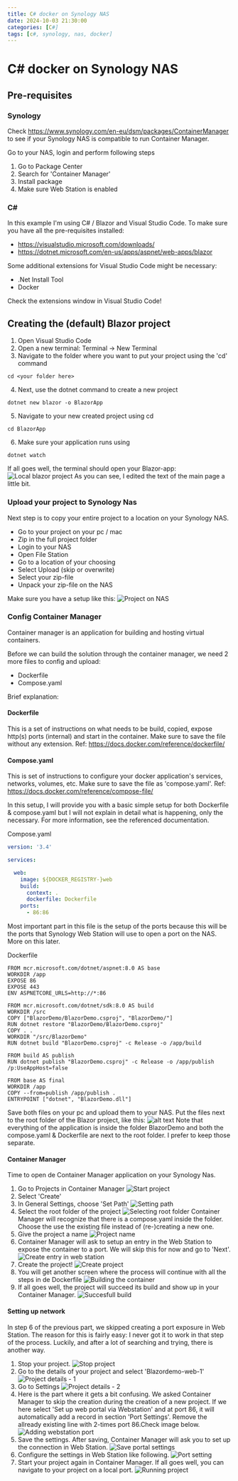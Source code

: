 ```yaml
---
title: C# docker on Synology NAS
date: 2024-10-03 21:30:00
categories: [C#]
tags: [c#, synology, nas, docker]
---
```

# C# docker on Synology NAS

## Pre-requisites

### Synology
Check https://www.synology.com/en-eu/dsm/packages/ContainerManager to see if your Synology NAS is compatible to run Container Manager.

Go to your NAS, login and perform following steps
1. Go to Package Center
2. Search for 'Container Manager'
3. Install package
4. Make sure Web Station is enabled

### C#
In this example I'm using C# / Blazor and Visual Studio Code.
To make sure you have all the pre-requisites installed:
- https://visualstudio.microsoft.com/downloads/
- https://dotnet.microsoft.com/en-us/apps/aspnet/web-apps/blazor

Some additional extensions for Visual Studio Code might be necessary:
- .Net Install Tool
- Docker

Check the extensions window in Visual Studio Code!

## Creating the (default) Blazor project
1. Open Visual Studio Code
2. Open a new terminal: Terminal -> New Terminal
3. Navigate to the folder where you want to put your project using the 'cd' command
```Shell
cd <your folder here>
```
4. Next, use the dotnet command to create a new project
```Shell
dotnet new blazor -o BlazorApp
```
5. Navigate to your new created project using cd
```Shell
cd BlazorApp
```
6. Make sure your application runs using
```Shell
dotnet watch
```

If all goes well, the terminal should open your Blazor-app:
![Local blazor project](/assets/2024-10-03/Schermafbeelding%202024-09-26%20om%2021.09.14-1.png)
As you can see, I edited the text of the main page a little bit.

### Upload your project to Synology Nas
Next step is to copy your entire project to a location on your Synology NAS.
* Go to your project on your pc / mac
* Zip in the full project folder
* Login to your NAS
* Open File Station
* Go to a location of your choosing
* Select Upload (skip or overwrite)
* Select your zip-file
* Unpack your zip-file on the NAS

Make sure you have a setup like this:
![Project on NAS](/assets/2024-10-03/Schermafbeelding%202024-09-26%20om%2021.53.27-1.png)

### Config Container Manager
Container manager is an application for building and hosting virtual containers. 

Before we can build the solution through the container manager, we need 2 more files to config and upload:
- Dockerfile
- Compose.yaml

Brief explanation:
#### Dockerfile
This is a set of instructions on what needs to be build, copied, expose http(s) ports (internal) and start in the container. Make sure to save the file without any extension.
Ref: https://docs.docker.com/reference/dockerfile/

#### Compose.yaml
This is set of instructions to configure your docker application's services, networks, volumes, etc. Make sure to save the file as 'compose.yaml'.
Ref: https://docs.docker.com/reference/compose-file/ 

In this setup, I will provide you with a basic simple setup for both Dockerfile & compose.yaml but I will not explain in detail what is happening, only the necessary. For more information, see the referenced documentation.

Compose.yaml
```yaml
version: '3.4'

services:

  web:
    image: ${DOCKER_REGISTRY-}web
    build:
      context: .
      dockerfile: Dockerfile
    ports:
      - 86:86
```
Most important part in this file is the setup of the ports because this will be the ports that Synology Web Station will use to open a port on the NAS. More on this later.

Dockerfile
```Docker
FROM mcr.microsoft.com/dotnet/aspnet:8.0 AS base
WORKDIR /app
EXPOSE 86
EXPOSE 443
ENV ASPNETCORE_URLS=http://*:86

FROM mcr.microsoft.com/dotnet/sdk:8.0 AS build
WORKDIR /src
COPY ["BlazorDemo/BlazorDemo.csproj", "BlazorDemo/"]
RUN dotnet restore "BlazorDemo/BlazorDemo.csproj"
COPY . .
WORKDIR "/src/BlazorDemo"
RUN dotnet build "BlazorDemo.csproj" -c Release -o /app/build

FROM build AS publish
RUN dotnet publish "BlazorDemo.csproj" -c Release -o /app/publish /p:UseAppHost=false

FROM base AS final
WORKDIR /app
COPY --from=publish /app/publish .
ENTRYPOINT ["dotnet", "BlazorDemo.dll"]
```
Save both files on your pc and upload them to your NAS.
Put the files next to the root folder of the Blazor project, like this:
![alt text](/assets/2024-10-03/Schermafbeelding%202024-09-26%20om%2022.17.22-1.png)
Note that everything of the application is inside the folder BlazorDemo and both the compose.yaml & Dockerfile are next to the root folder. I prefer to keep those separate.

#### Container Manager
Time to open de Container Manager application on your Synology Nas.

1. Go to Projects in Container Manager
![Start project](/assets/2024-10-03/Schermafbeelding%202024-09-29%20om%2020.29.47-1.png)
2. Select 'Create'
3. In General Settings, choose 'Set Path'
![Setting path](<Schermafbeelding 2024-09-29 om 20.30.06-1.png>)
4. Select the root folder of the project
![Selecting root folder](<Schermafbeelding 2024-09-29 om 20.31.11-1.png>)
Container Manager will recognize that there is a compose.yaml inside the folder. Choose the use the existing file instead of (re-)creating a new one.
5. Give the project a name
![Project name](<Schermafbeelding 2024-09-29 om 20.31.51-1.png>)
6. Container Manager will ask to setup an entry in the Web Station to expose the container to a port. We will skip this for now and go to 'Next'.
![Create entry in web station](<Schermafbeelding 2024-09-29 om 20.32.13-1.png>)
7. Create the project!
![Create project](<Schermafbeelding 2024-09-29 om 20.32.25-1.png>)
8. You will get another screen where the process will continue with all the steps in de Dockerfile
![Building the container](<Schermafbeelding 2024-09-29 om 20.32.38-1.png>)
9. If all goes well, the project will succeed its build and show up in your Container Manager.
![Succesfull build](<Schermafbeelding 2024-09-29 om 20.45.37-1.png>)

#### Setting up network
In step 6 of the previous part, we skipped creating a port exposure in Web Station. The reason for this is fairly easy: I never got it to work in that step of the process. Luckily, and after a lot of searching and trying, there is another way.

1. Stop your project.
![Stop project](<Schermafbeelding 2024-09-29 om 20.53.27-1.png>)
2. Go to the details of your project and select 'Blazordemo-web-1'
![Project details - 1](<Schermafbeelding 2024-09-29 om 20.54.00-1.png>)
3. Go to Settings
![Project details - 2](<Schermafbeelding 2024-09-29 om 20.54.47-1.png>)
4. Here is the part where it gets a bit confusing. We asked Container Manager to skip the creation during the creation of a new project. If we here select 'Set up web portal via Webstation' and at port 86, it will automatically add a record in section 'Port Settings'. Remove the allready existing line with 2-times port 86.Check image below.
![Adding webstation port](<Schermafbeelding 2024-09-29 om 20.55.05-1.png>)
5. Save the settings. After saving, Container Manager will ask you to set up the connection in Web Station.
![Save portal settings](<Schermafbeelding 2024-09-29 om 20.55.26-1.png>)
6. Configure the settings in Web Station like following.
![Port setting](<Schermafbeelding 2024-09-29 om 20.55.51-1.png>)
7. Start your project again in Container Manager. If all goes well, you can navigate to your project on a local port.
![Running project](<Schermafbeelding 2024-09-29 om 21.16.55-1.png>)
